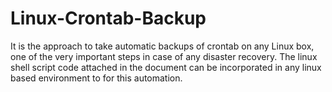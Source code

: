 # Linux-Crontab-Backup

It is the approach to take automatic backups of crontab on any Linux box, one of the very important steps in case of any disaster recovery. The linux shell script code attached in the document can be incorporated in any linux based environment to for this automation.
